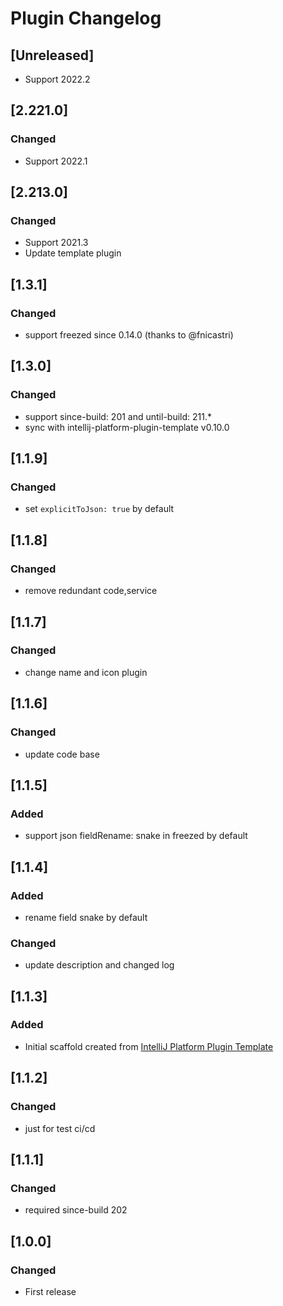 <!-- Keep a Changelog guide -> https://keepachangelog.com -->

# Plugin Changelog

## [Unreleased]
- Support 2022.2

## [2.221.0]
### Changed
- Support 2022.1

## [2.213.0]
### Changed
- Support 2021.3
- Update template plugin

## [1.3.1]
### Changed
- support freezed since 0.14.0 (thanks to @fnicastri)

## [1.3.0]
### Changed
- support since-build: 201 and until-build: 211.*
- sync with intellij-platform-plugin-template v0.10.0

## [1.1.9]
### Changed
- set `explicitToJson: true` by default

## [1.1.8]
### Changed
- remove redundant code,service

## [1.1.7]
### Changed
- change name and icon plugin

## [1.1.6]
### Changed
- update code base

## [1.1.5]
### Added
- support json fieldRename: snake in freezed by default

## [1.1.4]
### Added
- rename field snake by default


### Changed
- update description and changed log

## [1.1.3]
### Added
- Initial scaffold created
  from [IntelliJ Platform Plugin Template](https://github.com/JetBrains/intellij-platform-plugin-template)

## [1.1.2]
### Changed
- just for test ci/cd

## [1.1.1]
### Changed
- required since-build 202

## [1.0.0]
### Changed
- First release